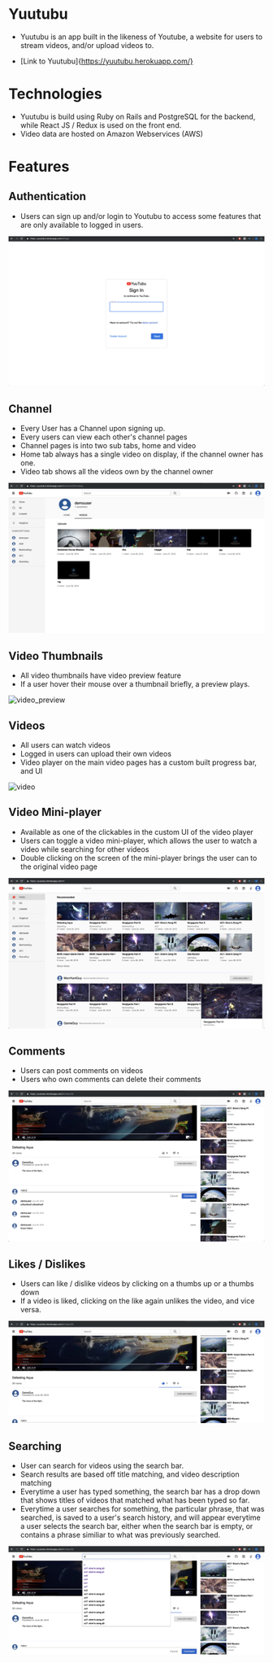 # Yuutubu
* Yuutubu is an app built in the likeness of Youtube, a website for users to stream videos, and/or upload videos to.

* [Link to Yuutubu]{https://yuutubu.herokuapp.com/}

# Technologies
* Yuutubu is build using Ruby on Rails and PostgreSQL for the backend, while React JS / Redux is used on the front end.
* Video data are hosted on Amazon Webservices (AWS)

# Features

## Authentication
* Users can sign up and/or login to Youtubu to access some features that are only available to logged in users.

![login](./readme_assets/sign_in.png "Sign In")
  
## Channel
* Every User has a Channel upon signing up.
* Every users can view each other's channel pages
* Channel pages is into two sub tabs, home and video
* Home tab always has a single video on display, if the channel owner has one.
* Video tab shows all the videos own by the channel owner

![channel](./readme_assets/channel.png "channel")

## Video Thumbnails
* All video thumbnails have video preview feature
* If a user hover their mouse over a thumbnail briefly, a preview plays.

![video_preview](./readme_assets/hover_preview.gif "video preview")

## Videos
* All users can watch videos 
* Logged in users can upload their own videos
* Video player on the main video pages has a custom built progress bar, and UI

![video](./readme_assets/video.png "video")

## Video Mini-player
* Available as one of the clickables in the custom UI of the video player
* Users can toggle a video mini-player, which allows the user to watch a video while searching for other videos
* Double clicking on the screen of the mini-player brings the user can to the original video page

![mini-player](./readme_assets/mini_player.png "mini-player")

## Comments
 * Users can post comments on videos 
 * Users who own comments can delete their comments

![comment](./readme_assets/comment.png "comment")
 
## Likes / Dislikes
* Users can like / dislike videos by clicking on a thumbs up or a thumbs down
* If a video is liked, clicking on the like again unlikes the video, and vice versa.

![like_dislike](./readme_assets/like_dislike.png "like_dislike")

## Searching
* User can search for videos using the search bar.
* Search results are based off title matching, and video description matching
* Everytime a user has typed something, the search bar has a drop down that shows titles of videos that matched what has been typed so far.
* Everytime a user searches for something, the particular phrase, that was searched, is saved to a user's search history, and will appear everytime a user selects the search bar, either when the search bar is empty, or contains a phrase similiar to what was previously searched.

![search](./readme_assets/search.png "search")